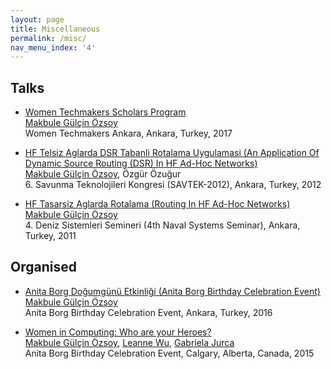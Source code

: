 ```yaml
---
layout: page
title: Miscellaneous
permalink: /misc/
nav_menu_index: '4'
---
```


## Talks 

* [Women Techmakers Scholars Program](../assets/papers/WTM_13032017.pdf) <br/>
	[Makbule Gülçin Özsoy](https://mgulcin.github.io) <br/>
	Women Techmakers Ankara, Ankara, Turkey, 2017
	
* [HF Telsiz Aglarda DSR Tabanli Rotalama Uygulamasi (An Application Of Dynamic Source Routing (DSR) In HF Ad-Hoc Networks)](../assets/papers/HFTelsizAglardaDSRTabanliRotalamaUygulamasi.pdf) <br/>
	[Makbule Gülçin Özsoy](https://mgulcin.github.io), Özgür Özuğur <br/>
	6\. Savunma Teknolojileri Kongresi (SAVTEK-2012), Ankara, Turkey, 2012
	
* [HF Tasarsiz Aglarda Rotalama (Routing In HF Ad-Hoc Networks)](../assets/papers/HFTasarsizAglardaRotalama.pdf) <br/>
	[Makbule Gülçin Özsoy](https://mgulcin.github.io) <br/>
	4\. Deniz Sistemleri Semineri (4th Naval Systems Seminar), Ankara, Turkey, 2011



## Organised

* [Anita Borg Doğumgünü Etkinliği (Anita Borg Birthday Celebration Event)](https://www.eventbrite.com/e/anita-borg-dogumgunu-etkinligi-ankara-tickets-21054933874)<br/>
	[Makbule Gülçin Özsoy](https://mgulcin.github.io) <br/>
	Anita Borg Birthday Celebration Event, Ankara, Turkey, 2016
	
* [Women in Computing: Who are your Heroes?](https://www.eventbrite.com/e/women-in-computing-who-are-your-heroes-tickets-15579081452)<br/>
	[Makbule Gülçin Özsoy](https://mgulcin.github.io), [Leanne Wu](https://science.ucalgary.ca/computer-science), [Gabriela Jurca](https://science.ucalgary.ca/computer-science) <br/>
	Anita Borg Birthday Celebration Event, Calgary, Alberta, Canada, 2015
	
